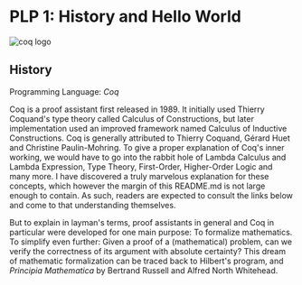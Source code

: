 # PLP 1: History and Hello World
![coq logo](https://user-images.githubusercontent.com/69715622/155648126-cd417df1-1c22-4d99-839b-db7e0bf79c53.png)

## History
Programming Language: *Coq*

Coq is a proof assistant first released in 1989. It initially used Thierry Coquand's type theory called Calculus of Constructions, but later implementation used an improved framework named Calculus of Inductive Constructions. Coq is generally attributed to Thierry Coquand, Gérard Huet and Christine Paulin-Mohring. To give a proper explanation of Coq's inner working, we would have to go into the rabbit hole of Lambda Calculus and Lambda Expression, Type Theory, First-Order, Higher-Order Logic and many more. I have discovered a truly marvelous explanation for these concepts, which however the margin of this README.md is not large enough to contain. As such, readers are expected to consult the links below and come to that understanding themselves.

But to explain in layman's terms, proof assistants in general and Coq in particular were developed for one main purpose: To formalize mathematics. To simplify even further: Given a proof of a (mathematical) problem, can we verify the correctness of its argument with absolute certainty? This dream of mathematic formalization can be traced back to Hilbert's program, and *Principia Mathematica* by Bertrand Russell and Alfred North Whitehead. 

